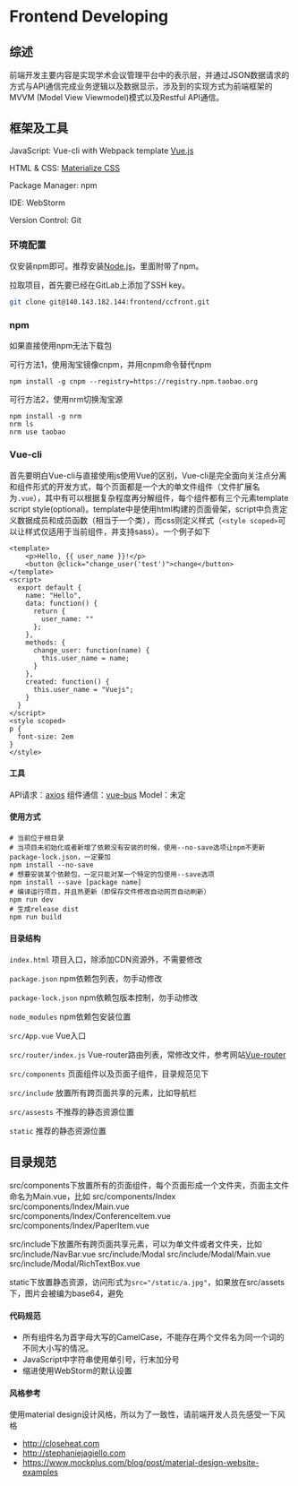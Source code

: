 # Frontend Developing

## 综述

前端开发主要内容是实现学术会议管理平台中的表示层，并通过JSON数据请求的方式与API通信完成业务逻辑以及数据显示，涉及到的实现方式为前端框架的MVVM (Model View Viewmodel)模式以及Restful API通信。

## 框架及工具

JavaScript: Vue-cli with Webpack template [Vue.js](https://cn.vuejs.org)

HTML & CSS: [Materialize CSS](https://materializecss.com)

Package Manager: npm

IDE: WebStorm

Version Control: Git

### 环境配置

仅安装npm即可。推荐安装[Node.js](https://nodejs.org/en/)，里面附带了npm。

拉取项目，首先要已经在GitLab上添加了SSH key。
```sh
git clone git@140.143.182.144:frontend/ccfront.git
```

### npm

如果直接使用npm无法下载包

可行方法1，使用淘宝镜像cnpm，并用cnpm命令替代npm

```shell
npm install -g cnpm --registry=https://registry.npm.taobao.org
```

可行方法2，使用nrm切换淘宝源

```shell
npm install -g nrm
nrm ls
nrm use taobao
```

### Vue-cli

首先要明白Vue-cli与直接使用js使用Vue的区别，Vue-cli是完全面向关注点分离和组件形式的开发方式，每个页面都是一个大的单文件组件（文件扩展名为`.vue`），其中有可以根据复杂程度再分解组件，每个组件都有三个元素template script style(optional)。template中是使用html构建的页面骨架，script中负责定义数据成员和成员函数（相当于一个类），而css则定义样式（`<style scoped>`可以让样式仅适用于当前组件，并支持sass）。一个例子如下

```vue
<template>
	<p>Hello, {{ user_name }}!</p>
	<button @click="change_user('test')">change</button>
</template>
<script>
  export default {
    name: "Hello",
    data: function() {
      return {
        user_name: ""
      };
    },
    methods: {
      change_user: function(name) {
        this.user_name = name;
      }
    },
    created: function() {
      this.user_name = "Vuejs";
    }
  }
</script>
<style scoped>
p {
  font-size: 2em
}
</style>
```

#### 工具

API请求：[axios](https://vuejs.org/v2/cookbook/using-axios-to-consume-apis.html)
组件通信：[vue-bus](https://github.com/yangmingshan/vue-bus)
Model：未定


#### 使用方式

```shell
# 当前位于根目录
# 当项目未初始化或者新增了依赖没有安装的时候，使用--no-save选项让npm不更新package-lock.json，一定要加
npm install --no-save
# 想要安装某个依赖包，一定只能对某一个特定的包使用--save选项
npm install --save [package name]
# 编译运行项目，并且热更新（即保存文件修改自动网页自动刷新）
npm run dev
# 生成release dist
npm run build
```

#### 目录结构

`index.html` 项目入口，除添加CDN资源外，不需要修改

`package.json` npm依赖包列表，勿手动修改

`package-lock.json` npm依赖包版本控制，勿手动修改

`node_modules` npm依赖包安装位置

`src/App.vue` Vue入口

`src/router/index.js` Vue-router路由列表，常修改文件，参考网站[Vue-router](https://router.vuejs.org)

`src/components` 页面组件以及页面子组件，目录规范见下

`src/include` 放置所有跨页面共享的元素，比如导航栏

`src/assests` 不推荐的静态资源位置

`static` 推荐的静态资源位置

## 目录规范

src/components下放置所有的页面组件，每个页面形成一个文件夹，页面主文件命名为Main.vue，比如
src/components/Index
src/components/Index/Main.vue
src/components/Index/ConferenceItem.vue
src/components/Index/PaperItem.vue

src/include下放置所有跨页面共享元素，可以为单文件或者文件夹，比如
src/include/NavBar.vue
src/include/Modal
src/include/Modal/Main.vue
src/include/Modal/RichTextBox.vue

static下放置静态资源，访问形式为`src="/static/a.jpg"`，如果放在src/assets下，图片会被编为base64，避免

#### 代码规范

+ 所有组件名为首字母大写的CamelCase，不能存在两个文件名为同一个词的不同大小写的情况。
+ JavaScript中字符串使用单引号，行末加分号
+ 缩进使用WebStorm的默认设置

#### 风格参考

使用material design设计风格，所以为了一致性，请前端开发人员先感受一下风格
+ http://closeheat.com
+ http://stephaniejagiello.com
+ https://www.mockplus.com/blog/post/material-design-website-examples
